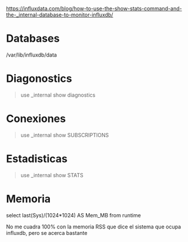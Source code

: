 https://influxdata.com/blog/how-to-use-the-show-stats-command-and-the-_internal-database-to-monitor-influxdb/

# Databases
/var/lib/influxdb/data


# Diagonostics
> use _internal
> show diagnostics

# Conexiones
> use _internal
> show SUBSCRIPTIONS

# Estadisticas
> use _internal
> show STATS

# Memoria
select last(Sys)/(1024*1024) AS Mem_MB from runtime

No me cuadra 100% con la memoria RSS que dice el sistema que ocupa influxdb, pero se acerca bastante
